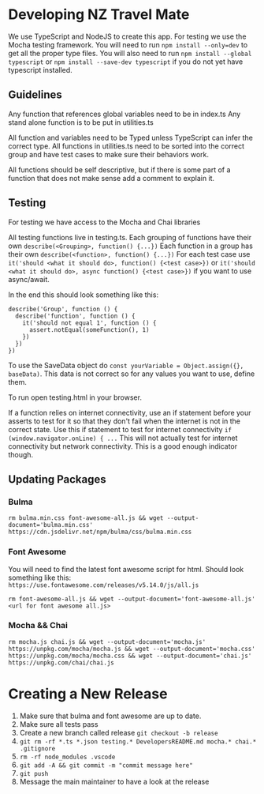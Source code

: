 # Developing NZ Travel Mate

We use TypeScript and NodeJS to create this app.
For testing we use the Mocha testing framework.
You will need to run `npm install --only=dev` to get all the proper type files.
You will also need to run `npm install --global typescript` or `npm install --save-dev typescript` if you do not yet have typescript installed.

## Guidelines

Any function that references global variables need to be in index.ts
Any stand alone function is to be put in utilities.ts

All function and variables need to be Typed unless TypeScript can infer the correct type.
All functions in utilities.ts need to be sorted into the correct group and have test cases to make sure their behaviors work.

All functions should be self descriptive, but if there is some part of a function that does not make sense add a comment to explain it.

## Testing

For testing we have access to the Mocha and Chai libraries

All testing functions live in testing.ts.
Each grouping of functions have their own `describe(<Grouping>, function() {...})`
Each function in a group has their own `describe(<function>, function() {...})`
For each test case use `it('should <what it should do>, function() {<test case>})`
or `it('should <what it should do>, async function() {<test case>})` if you want to use async/await.

In the end this should look something like this: 
```
describe('Group', function () {
  describe('function', function () {
    it('should not equal 1', function () {
      assert.notEqual(someFunction(), 1)
    })
  })
})
```

To use the SaveData object do `const yourVariable = Object.assign({}, baseData)`.
This data is not correct so for any values you want to use, define them.

To run open testing.html in your browser.


If a function relies on internet connectivity, use an if statement before your asserts to test for it so that they don't fail when the internet is not in the correct state.
Use this if statement to test for internet connectivity `if (window.navigator.onLine) { ...`
This will not actually test for internet connectivity but network connectivity. This is a good enough indicator though.


## Updating Packages
### Bulma 
```
rm bulma.min.css font-awesome-all.js && wget --output-document='bulma.min.css' https://cdn.jsdelivr.net/npm/bulma/css/bulma.min.css
```

### Font Awesome
You will need to find the latest font awesome script for html. Should look something like this:
`https://use.fontawesome.com/releases/v5.14.0/js/all.js`

```
rm font-awesome-all.js && wget --output-document='font-awesome-all.js' <url for font awesome all.js>
```

### Mocha && Chai
```
rm mocha.js chai.js && wget --output-document='mocha.js' https://unpkg.com/mocha/mocha.js && wget --output-document='mocha.css' https://unpkg.com/mocha/mocha.css && wget --output-document='chai.js' https://unpkg.com/chai/chai.js
```

# Creating a New Release

1. Make sure that bulma and font awesome are up to date.
1. Make sure all tests pass
1. Create a new branch called release `git checkout -b release`
1. `git rm -rf *.ts *.json testing.* DevelopersREADME.md mocha.* chai.* .gitignore`
1. `rm -rf node_modules .vscode`
1. `git add -A && git commit -m "commit message here"`
1. `git push`
1. Message the main maintainer to have a look at the release